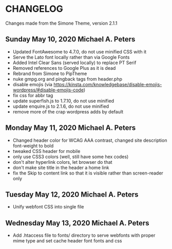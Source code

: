 CHANGELOG
=========

Changes made from the Simone Theme, version 2.1.1

Sunday May 10, 2020 Michael A. Peters
-------------------------------------

* Updated FontAwesome to 4.7.0, do not use minified CSS with it
* Serve the Lato font locally rather than via Google Fonts
* Added Intel Clear Sans (served locally) to replace PT Serif
* Removed references to Google Plus as it is dead
* Rebrand from Simone to PipTheme
* nuke gmpg.org and pingback <link/> tags from header.php
* disable emojis (via https://kinsta.com/knowledgebase/disable-emojis-wordpress/#disable-emojis-code)
* fix css for abbr tag
* update superfish.js to 1.7.10, do not use minified
* update enquire.js to 2.1.6, do not use minified
* remove more of the <link> crap wordpress adds by default

Monday May 11, 2020 Michael A. Peters
-------------------------------------

* Changed header color for WCAG AAA contrast, changed site description font-weight to bold
* tweaked CSS header for mobile
* only use CSS3 colors (well, still have some hex codes)
* don't alter hyperlink colors, let browser do that
* don't make site title in the header a home link
* fix the Skip to content link so that it is visible rather than screen-reader only

Tuesday May 12, 2020 Michael A. Peters
--------------------------------------

* Unify webfont CSS into single file

Wednesday May 13, 2020 Michael A. Peters
----------------------------------------

* Add .htaccess file to fonts/ directory to serve webfonts with proper mime type and set cache header font fonts and css